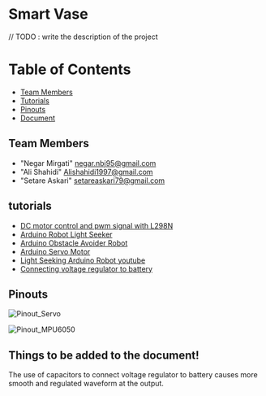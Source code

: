 # Smart Vase
// TODO : write the description of the project
# Table of Contents
* [Team Members](#team-members)
* [Tutorials](#tutorials)
* [Pinouts](#pinouts)
* [Document](#things-to-be-added-to-the-document)


## Team Members
* "Negar Mirgati" negar.nbj95@gmail.com
* "Ali Shahidi" Alishahidi1997@gmail.com
* "Setare Askari" setareaskari79@gmail.com

## tutorials
* [DC motor control and pwm signal with L298N ](https://www.youtube.com/watch?v=Da4HY7HZ6h0)  
* [Arduino Robot Light Seeker](http://www.instructables.com/id/First-Arduino-Robot-Light-Seeker/)  
* [Arduino Obstacle Avoider Robot](http://mertarduinotutorial.blogspot.com.tr/2016/12/arduino-project-tutorial-01-obstacle.html) 
* [Arduino Servo Motor](http://www.instructables.com/id/Arduino-Servo-Motors/)  
* [Light Seeking Arduino Robot youtube](https://youtu.be/BuWAZL51YSM)  
* [Connecting voltage regulator to battery](https://github.com/facebook/react/wiki/Sites-Using-React)


## Pinouts
![Pinout_Servo](https://c2.staticflickr.com/6/5472/31084586086_90cf3e51e9_o.jpg)  
  
  
![Pinout_MPU6050](http://42bots.com/wp-content/uploads/2014/03/MPU6050-Arduino-Uno-Connections.jpg)


## Things to be added to the document!
The use of capacitors to connect voltage regulator to battery causes more smooth and regulated waveform at the output.

